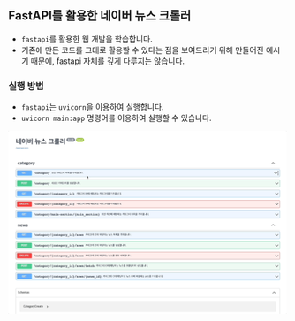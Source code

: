 ## FastAPI를 활용한 네이버 뉴스 크롤러

- `fastapi`를 활용한 웹 개발을 학습합니다.
- 기존에 만든 코드를 그대로 활용할 수 있다는 점을 보여드리기 위해 만들어진 예시기 때문에, fastapi 자체를 깊게 다루지는 않습니다.

### 실행 방법

- `fastapi`는 `uvicorn`을 이용하여 실행합니다.
- `uvicorn main:app` 명령어를 이용하여 실행할 수 있습니다.

![fastapi](../../img/fastapi.gif)
